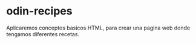 # odin-recipes
Aplicaremos conceptos basicos HTML, para crear una pagina web donde tengamos diferentes recetas.